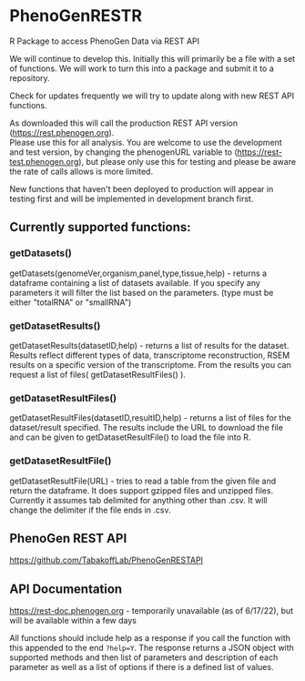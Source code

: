 # PhenoGenRESTR
R Package to access PhenoGen Data via REST API

We will continue to develop this.  Initially this will primarily be a file with
a set of functions. We will work to turn this into a package and submit it to 
a repository.

Check for updates frequently we will try to update along with new REST API 
functions.

As downloaded this will call the production REST API version (https://rest.phenogen.org).  
Please use this for all analysis.  You are welcome to use the development and test 
version, by changing the phenogenURL variable to (https://rest-test.phenogen.org), but 
please only use this for testing and please be aware the rate of calls allows is more limited.

New functions that haven't been deployed to production will appear in testing first and will 
be implemented in development branch first.

## Currently supported functions:

### getDatasets()
getDatasets(genomeVer,organism,panel,type,tissue,help) - returns a 
dataframe containing a list of datasets available.  If you specify any parameters
it will filter the list based on the parameters. (type must be either "totalRNA"
or "smallRNA")

### getDatasetResults()
getDatasetResults(datasetID,help) - returns a list of results for the dataset.  
Results reflect different types of data, transcriptome reconstruction, RSEM 
results on a specific version of the transcriptome.  From the results you can 
request a list of files( getDatasetResultFiles() ).

### getDatasetResultFiles()
getDatasetResultFiles(datasetID,resultID,help) - returns a list of files for the 
dataset/result specified.  The results include the URL to download the file and
can be given to getDatasetResultFile() to load the file into R.

### getDatasetResultFile()
getDatasetResultFile(URL) - tries to read a table from the given file and return
the dataframe.  It does support gzipped files and unzipped files.  Currently it
assumes tab delimited for anything other than .csv.  It will change the delimiter
if the file ends in .csv.

## PhenoGen REST API 

https://github.com/TabakoffLab/PhenoGenRESTAPI

## API Documentation

https://rest-doc.phenogen.org - temporarily unavailable (as of 6/17/22), but will be available within a 
few days

All functions should include help as a response if you call the function with this appended to the 
end `?help=Y`.  The response returns a JSON object with supported methods and then list of parameters 
and description of each parameter as well as a list of options if there is a defined list of values.
